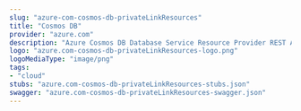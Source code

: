 ```yaml
---
slug: "azure-com-cosmos-db-privateLinkResources"
title: "Cosmos DB"
provider: "azure.com"
description: "Azure Cosmos DB Database Service Resource Provider REST API"
logo: "azure.com-cosmos-db-privateLinkResources-logo.png"
logoMediaType: "image/png"
tags:
- "cloud"
stubs: "azure.com-cosmos-db-privateLinkResources-stubs.json"
swagger: "azure.com-cosmos-db-privateLinkResources-swagger.json"
---
```


